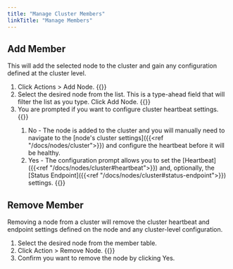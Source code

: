 ```yaml
---
title: "Manage Cluster Members"
linkTitle: "Manage Members"
---
```


## Add Member
This will add the selected node to the cluster and gain any configuration defined at the cluster level.

1. Click Actions > Add Node.
{{<tgimg src="add-node.png" width="40%" caption="Action > Add Node" alt="Action > Add Node" >}}
2. Select the desired node from the list. This is a type-ahead field that will filter the list as you type. Click Add Node.
{{<tgimg src="add-node-list.png" width="50%" caption="Member node selection list" alt="Add node dialog with list of nodes filtered to show those matching 'edge'">}}
3. You are prompted if you want to configure cluster heartbeat settings.
{{<tgimg src="config-heart1.png" width="60%" caption="Prompt to configure heartbeat settings" alt="Prompt to configure heartbeat settings">}}
   1. No - The node is added to the cluster and you will manually need to navigate to the [node's cluster settings]({{<ref "/docs/nodes/cluster">}}) and configure the heartbeat before it will be healthy.
   2. Yes - The configuration prompt allows you to set the [Heartbeat]({{<ref "/docs/nodes/cluster#heartbeat">}}) and, optionally, the [Status Endpoint]({{<ref "/docs/nodes/cluster#status-endpoint">}}) settings.
   {{<tgimg src="config-heart2.png" width="60%" caption="Heartbeat and Status Endpoint settings" alt="Dialog to enter heartbeat IP and port, and status endpoint port">}}



## Remove Member
Removing a node from a cluster will remove the cluster heartbeat and endpoint settings defined on the node and any cluster-level configuration.

1. Select the desired node from the member table.
2. Click Action > Remove Node.
{{<tgimg src="remove-node.png" width="30%" caption="Remove Node option from Actions">}}
3. Confirm you want to remove the node by clicking Yes.